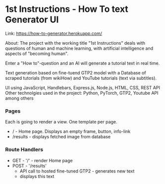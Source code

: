 # 1st Instructions - How To text Generator UI

Link: https://how-to-generator.herokuapp.com/

About: The project with the working title "1st Instructions" deals with questions of human and machine learning, with artificial intelligence and aspects of "becoming human".

Enter a "How to"-question and an AI will generate a tutorial text in real time.

Text generation based on fine-tuend GTP2 model with a Database of scraped tutorials (from wikiHow) and YouTube tutorials (text via subtitles).

UI using JavaScript, Handlebars, Express.js, Node.js, HTML, CSS, REST API
Other technolgies used in the project: Python, PyTorch, GTP2, Youtube API among others

### Pages

Each is going to render a view. One template per page.

- / - Home page. Displays an empty frame, button, info-link
- /results - displays fetched image from database

### Route Handlers

- GET - '/' - render Home page
- POST - '/results'
  - API call to hosted fine-tuned GTP2 - generates new text
  - displays this text

